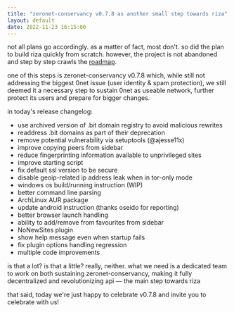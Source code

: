 ```yaml
---
title: "zeronet-conservancy v0.7.8 as another small step towards riza"
layout: default
date: 2022-11-23 16:15:00
---
```


not all plans go accordingly. as a matter of fact, most don't. so did
the plan to build riza quickly from scratch. however, the project is
not abandoned and step by step crawls the [roadmap](/roadmap).

<cut/>

one of this steps is zeronet-conservancy v0.7.8 which, while still not
addressing the biggest 0net issue (user identity & spam protection),
we still deemed it a necessary step to sustain 0net as useable
network, further protect its users and prepare for bigger changes.

in today's release changelog:

- use archived version of .bit domain registry to avoid malicious rewrites
- readdress .bit domains as part of their deprecation
- remove potential vulnerability via setuptools (@ajesse11x)
- improve copying peers from sidebar
- reduce fingerprinting information available to unprivileged sites
- improve starting script
- fix default ssl version to be secure
- disable geoip-related ip address leak when in tor-only mode
- windows os build/running instruction (WIP)
- better command line parsing
- ArchLinux AUR package
- update android instruction (thanks oseido for reporting)
- better browser launch handling
- ability to add/remove from favourites from sidebar
- NoNewSites plugin
- show help message even when startup fails
- fix plugin options handling regression
- multiple code improvements

is that a lot? is that a little? really, neither. what we need is a
dedicated team to work on both sustaining zeronet-conservancy, making
it fully decentralized and revolutionizing api — the main step towards
riza

that said, today we're just happy to celebrate v0.7.8 and invite you
to celebrate with us!
